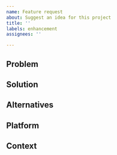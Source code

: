 ```yaml
---
name: Feature request
about: Suggest an idea for this project
title: ''
labels: enhancement
assignees: ''

---
```


## Problem
<!--
A clear and concise description of what the problem is. Ex. I'm always frustrated when [...] 
-->

## Solution
<!-- 
A clear and concise description of what you want to happen. 
-->

## Alternatives
<!--
A clear and concise description of any alternative solutions or features you've considered.
-->

## Platform
<!-- 
A clear and concise description of how you think this feature should integrate into the existing ChugSplash stack. I.e should it be included in both the Hardhat and Foundry plugins, would you like it to be supported in ChugSplash Managed, etc?
-->

## Context
<!--
Add any other context, screenshots, or an example ChugSplash config to help describe the feature request here.
-->
